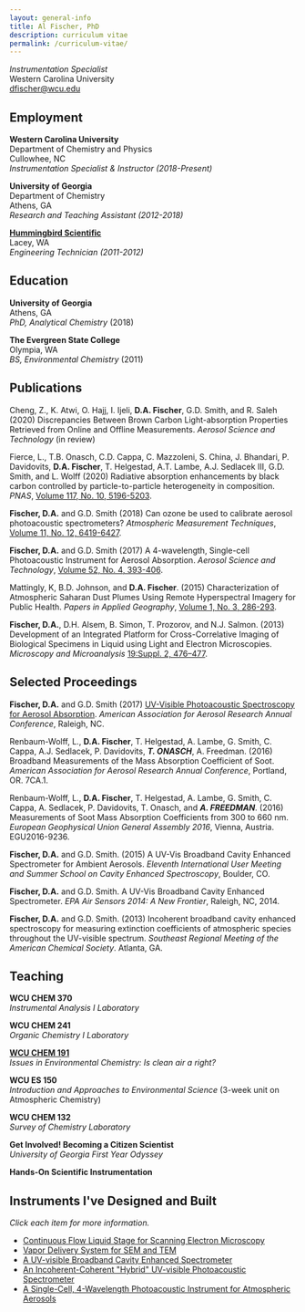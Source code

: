 ```yaml
---
layout: general-info
title: Al Fischer, PhD
description: curriculum vitae
permalink: /curriculum-vitae/
---
```


<!-- Al Fischer, PhD
========== -->
<!-- ## Al Fischer, PhD -->
*Instrumentation Specialist*   
Western Carolina University   
[dfischer@wcu.edu](mailto:dfischer@wcu.edu)  

<!---
## Timeline
{:center: style="text-align: center"}
<iframe id="example1" src="https://alphonse.shinyapps.io/timeline/" style="border: none; width: 800px; height: 300px" frameborder="0"></iframe>
*Mouseover or long-press points (mobile) for a short description or see below for more detail.*
{:center}
-->

<!-- *I am the Instrumentation Specialist and an Instructor of Chemistry at Western Carolina University. My research lies at the intersection of environmental science and analytical chemistry. With expertise in chemical analysis, instrument design and automation, aerosol spectroscopy (including cavity ringdown and photoacoutic spectroscopy), atmospheric monitoring, and electron microscopy, I develop instruments and methods that help us better understand the natural world and our effects on it.  I also teach classes related to chemical instrumentation and atmospheric chemistry, assist students and faculty with chemical analysis related to their research, and serve on the Environmental Science Program Council at Western.* -->

## Employment

**Western Carolina University**  
Department of Chemistry and Physics  
Cullowhee, NC  
*Instrumentation Specialist & Instructor (2018-Present)*  

**University of Georgia**  
Department of Chemistry  
Athens, GA  
*Research and Teaching Assistant (2012-2018)*  

**[Hummingbird Scientific](http://www.hummingbirdscientific.com)**  
Lacey, WA  
*Engineering Technician (2011-2012)*    

## Education

**University of Georgia**  
Athens, GA  
*PhD, Analytical Chemistry*  (2018)  

**The Evergreen State College**  
Olympia, WA  
*BS, Environmental Chemistry* (2011)  

## Publications

Cheng, Z., K. Atwi, O. Hajj, I. Ijeli, **D.A. Fischer**, G.D. Smith, and R. Saleh (2020) Discrepancies Between Brown Carbon Light-absorption Properties Retrieved from Online and Offline Measurements. *Aerosol Science and Technology* (in review)

<!-- , manuscript ID AST-MS-2020-086.R1 -->

Fierce, L., T.B. Onasch, C.D. Cappa, C. Mazzoleni, S. China, J. Bhandari, P. Davidovits, **D.A. Fischer**, T. Helgestad, A.T. Lambe, A.J. Sedlacek III, G.D. Smith, and L. Wolff (2020) Radiative absorption enhancements by black carbon controlled by particle-to-particle heterogeneity in composition. *PNAS*, [Volume 117, No. 10, 5196-5203](https://doi.org/10.1073/pnas.1919723117).

<!-- **Fischer, D.A.**, Z. Cheng, R. Saleh, and G.D. Smith.  Comparison of 7-wavelength Aethalometer to a 4-wavelength Photoacoustic Spectrometer. *ACS Earth and Space Chemistry* (*in preparation*) -->

**Fischer, D.A.** and G.D. Smith (2018) Can ozone be used to calibrate aerosol photoacoustic spectrometers? *Atmospheric Measurement Techniques*, [Volume 11, No. 12, 6419-6427](https://doi.org/10.5194/amt-11-6419-2018).

**Fischer, D.A.** and G.D. Smith (2017) A 4-wavelength, Single-cell Photoacoustic Instrument for Aerosol Absorption.  *Aerosol Science and Technology*, [Volume 52, No. 4, 393-406](https://www.tandfonline.com/doi/abs/10.1080/02786826.2017.1413231).

Mattingly, K, B.D. Johnson, and **D.A. Fischer**. (2015) Characterization of Atmospheric Saharan Dust Plumes Using Remote Hyperspectral Imagery for Public Health. *Papers in Applied Geography*, [Volume 1, No. 3, 286-293](http://www.tandfonline.com/doi/abs/10.1080/23754931.2015.1014705).

**Fischer, D.A.**, D.H. Alsem, B. Simon, T. Prozorov, and N.J. Salmon. (2013) Development of an Integrated Platform for Cross-Correlative Imaging of Biological Specimens in Liquid using Light and Electron Microscopies. *Microscopy and Microanalysis* [19:Suppl. 2, 476–477](http://journals.cambridge.org/action/displayAbstract?fromPage=online&aid=9031943&fulltextType=AB&fileId=S1431927613004376).
<!--
**Fischer, D.A.** (2011) Development of a GC-MS/EAD Method for the Study of Allomone Olfaction in Insects. American Chemical Society Puget Sound Undergraduate Research Symposium, Seattle, WA. -->

## Selected Proceedings

**Fischer, D.A.** and G.D. Smith (2017) [UV-Visible Photoacoustic Spectroscopy for Aerosol Absorption](/pdf/poster_pas_aaar_2017.pdf). *American Association for Aerosol Research Annual Conference*, Raleigh, NC.

Renbaum-Wolff, L., **D.A. Fischer**, T. Helgestad, A. Lambe, G. Smith, C. Cappa, A.J. Sedlacek, P. Davidovits, ***T. ONASCH***, A. Freedman. (2016) Broadband Measurements of the Mass Absorption Coefficient of Soot.  *American Association for Aerosol Research Annual Conference*, Portland, OR. 7CA.1.

Renbaum-Wolff, L., **D.A. Fischer**, T. Helgestad, A. Lambe, G. Smith, C. Cappa, A. Sedlacek, P. Davidovits, T. Onasch, and ***A. FREEDMAN***. (2016) Measurements of Soot Mass Absorption Coefficients from 300 to 660 nm.  *European Geophysical Union General Assembly 2016*, Vienna, Austria.  EGU2016-9236.
<!--
***L. RENBAUM-WOLFF***, A. Lambe, T. Onasch, A. Freedman, L. Williams, T. Helgestad, C. Cappa, **D.A. Fischer**, G. Smith, S. China, C. Mazzoleni, A.J. Sedlacek, E. Browne, G. Isaacman-VanWertz, J. Kroll, J. Brogan, Y. Parmar, A. Lee, N. Sharma, J. Bhandari, J. Jayne, D. Worsnop, P. Davidovits. (2015) New Optical Experiments "Shed Light" on Role of Particle Morphology and Chemical Composition in the Absorption Enhancement of Coated Soot Particles.  *American Association for Aerosol Research Annual Conference*,  Minneapolis, MN. 12CC.3. -->

**Fischer, D.A.** and G.D. Smith. (2015) A UV-Vis Broadband Cavity Enhanced Spectrometer for Ambient Aerosols. *Eleventh International User Meeting and Summer School on Cavity Enhanced Spectroscopy*, Boulder, CO.

**Fischer, D.A.** and G.D. Smith. A UV-Vis Broadband Cavity Enhanced Spectrometer. *EPA Air Sensors 2014: A New Frontier*, Raleigh, NC, 2014.

**Fischer, D.A.** and G.D. Smith. (2013) Incoherent broadband cavity enhanced spectroscopy for measuring extinction coefficients of atmospheric species throughout the UV-visible spectrum.  *Southeast Regional Meeting of the American Chemical Society*.  Atlanta, GA.

## Teaching

**WCU CHEM 370**  
*Instrumental Analysis I Laboratory*

**WCU CHEM 241**  
*Organic Chemistry I Laboratory*  

**[WCU CHEM 191](https://alphonse.github.io/chem191)**  
*Issues in Environmental Chemistry: Is clean air a right?*

**WCU ES 150**  
*Introduction and Approaches to Environmental Science*
(3-week unit on Atmospheric Chemistry)

**WCU CHEM 132**  
*Survey of Chemistry Laboratory*

**Get Involved! Becoming a Citizen Scientist**   
*University of Georgia First Year Odyssey*  
<!-- Fall 2014, Fall 2015 -->

**Hands-On Scientific Instrumentation**

## Instruments I've Designed and Built

*Click each item for more information.*

* [Continuous Flow Liquid Stage for Scanning Electron Microscopy](http://hummingbirdscientific.com/products/sem-liquid/)
* [Vapor Delivery System for SEM and TEM](http://hummingbirdscientific.com/products/liquid/liquid-system-vapor-delivery-system/)
* [A UV-visible Broadband Cavity Enhanced Spectrometer](https://drive.google.com/open?id=0BzNwM1Y1QBSbWG5MMlZGaURVam8)
* [An Incoherent-Coherent "Hybrid" UV-visible Photoacoustic Spectrometer](http://smithlab.uga.edu/Research/PAS/)
* [A Single-Cell, 4-Wavelength Photoacoustic Instrument for Atmospheric Aerosols](https://drive.google.com/open?id=0BzNwM1Y1QBSbc1I2SFRsNzdkRWM)

<!-- ## On the Web

[**Lichens of the Evergreen State College**](http://blogs.evergreen.edu/lichens/)
A website dedicated to lichen study at The Evergreen State College. (Original creator and main contributor)

[**Lichen Guide**](https://play.google.com/store/apps/details?id=com.lichen.guide)
An Android app lichen guide to Northwest lichens. (Contributed glossary and corresponding images.)

[**Visualizing Evergreen's Forest Campus: Barking Dog Creek**](http://blogs.evergreen.edu/virtualforest/barking-dog-creek/)
A visualization of a creek on the campus of The Evergreen State College using traditional mapping techniques and ground-based LiDAR. -->

<!-- ## Languages & Software

I am fluent in the following languages and software packages:

- *Data Analysis:* R, Julia, MATLAB, Excel
- *Instrument Control:*  LabVIEW, Arduino/C
- *CAD:* Solidworks, Autocad
- *GIS:* Q-GIS
- *Word Processing:* Markdown + Pandoc, LaTeX, Microsoft Word -->

<!-- {:center: style="text-align: center"}
<img src="/images/languages/scale.jpg" class = "langauge">
<img src="/images/languages/r.jpg" class = "language">
<img src="/images/languages/latex.jpg" class = "language">
<img src="/images/languages/arduino.jpg" class = "language">
<img src="/images/languages/matlab.jpg" class = "language">
<img src="/images/languages/labview.jpg" class = "language">
<img src="/images/languages/solidworks.jpg" class = "language">
<img src="/images/languages/autocad.jpg" class = "language">
<img src="/images/languages/python.jpg" class = "language">
<img src="/images/languages/qgis.jpg" class = "language">
{:center} -->




<!-- ## Service & Community

**Northeast Georgia Orchid Society**
Athens, GA
*Member*

**Georgia Botanical Society**
*Member*

**North American Bryological Society**
*Member*

**Carolina Mountain Land Conservancy**
Hendersonville, NC
*Promotional Materials, Invasive Species Removal* -->

<!--
## Awards & Funding
* University of Georgia PhD Scholars of Excellence Research Fellowship
* University of Georgia Philbrook Scholarship
* Evergreen Foundation Activity Grant
* National Science Foundation S-STEM Scholarship
* Community Foundation of Henderson County Hilary G. Neighbors Scholarship
* Evergreen Scholastic Achievement Scholarship
* Environmental Conservation Organization (ECO) Scholarship -->
